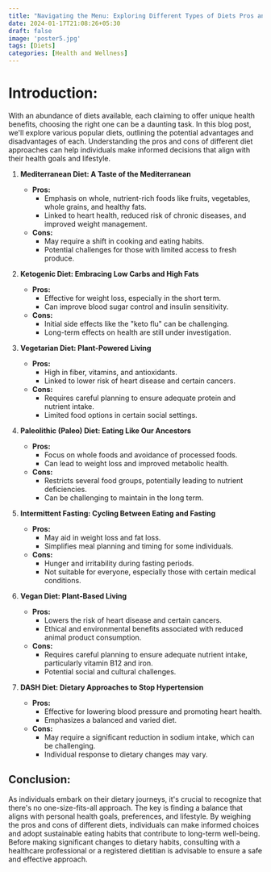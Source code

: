 ```yaml
---
title: "Navigating the Menu: Exploring Different Types of Diets Pros and Cons"
date: 2024-01-17T21:08:26+05:30
draft: false
image: 'poster5.jpg'
tags: [Diets]
categories: [Health and Wellness]
---
```


# Introduction:
With an abundance of diets available, each claiming to offer unique health benefits, choosing the right one can be a daunting task. In this blog post, we'll explore various popular diets, outlining the potential advantages and disadvantages of each. Understanding the pros and cons of different diet approaches can help individuals make informed decisions that align with their health goals and lifestyle.

1. **Mediterranean Diet: A Taste of the Mediterranean**
   - **Pros:**
     - Emphasis on whole, nutrient-rich foods like fruits, vegetables, whole grains, and healthy fats.
     - Linked to heart health, reduced risk of chronic diseases, and improved weight management.
   - **Cons:**
     - May require a shift in cooking and eating habits.
     - Potential challenges for those with limited access to fresh produce.

2. **Ketogenic Diet: Embracing Low Carbs and High Fats**
   - **Pros:**
     - Effective for weight loss, especially in the short term.
     - Can improve blood sugar control and insulin sensitivity.
   - **Cons:**
     - Initial side effects like the "keto flu" can be challenging.
     - Long-term effects on health are still under investigation.
   
3. **Vegetarian Diet: Plant-Powered Living**
   - **Pros:**
     - High in fiber, vitamins, and antioxidants.
     - Linked to lower risk of heart disease and certain cancers.
   - **Cons:**
     - Requires careful planning to ensure adequate protein and nutrient intake.
     - Limited food options in certain social settings.

4. **Paleolithic (Paleo) Diet: Eating Like Our Ancestors**
   - **Pros:**
     - Focus on whole foods and avoidance of processed foods.
     - Can lead to weight loss and improved metabolic health.
   - **Cons:**
     - Restricts several food groups, potentially leading to nutrient deficiencies.
     - Can be challenging to maintain in the long term.

5. **Intermittent Fasting: Cycling Between Eating and Fasting**
   - **Pros:**
     - May aid in weight loss and fat loss.
     - Simplifies meal planning and timing for some individuals.
   - **Cons:**
     - Hunger and irritability during fasting periods.
     - Not suitable for everyone, especially those with certain medical conditions.

6. **Vegan Diet: Plant-Based Living**
   - **Pros:**
     - Lowers the risk of heart disease and certain cancers.
     - Ethical and environmental benefits associated with reduced animal product consumption.
   - **Cons:**
     - Requires careful planning to ensure adequate nutrient intake, particularly vitamin B12 and iron.
     - Potential social and cultural challenges.

7. **DASH Diet: Dietary Approaches to Stop Hypertension**
   - **Pros:**
     - Effective for lowering blood pressure and promoting heart health.
     - Emphasizes a balanced and varied diet.
   - **Cons:**
     - May require a significant reduction in sodium intake, which can be challenging.
     - Individual response to dietary changes may vary.

## Conclusion:
As individuals embark on their dietary journeys, it's crucial to recognize that there's no one-size-fits-all approach. The key is finding a balance that aligns with personal health goals, preferences, and lifestyle. By weighing the pros and cons of different diets, individuals can make informed choices and adopt sustainable eating habits that contribute to long-term well-being. Before making significant changes to dietary habits, consulting with a healthcare professional or a registered dietitian is advisable to ensure a safe and effective approach.


